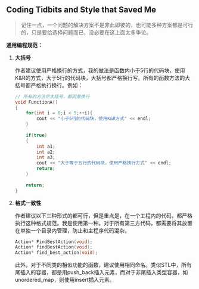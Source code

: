 ## Coding Tidbits and Style that Saved Me

> 记住一点，一个问题的解决方案不是非此即彼的，也可能多种方案都是可行的，只是要给选择问题而已，没必要在这上面太多争论。

**通用编程规范：**

1. **大括号**

   作者建议使用严格换行的方式，我的做法是函数内小于5行的代码块，使用K&R的方式，大于5行的代码块，大括号都严格换行写。所有的函数方法的大括号都严格执行换行。例如：

   ```cpp
   // 所有的方法后大括号，都同意换行
   void FunctionA()
   {
       for(int i = 0;i < 5;++i){
           cout << "小于5行的代码块，使用K&R方式" << endl;
       }
       
       if(true)
       {
           int a1;
           int a2;
           int a3;
           cout << "大于等于五行的代码块，使用严格换行方式" << endl;
           return;
       }
       
       return;
   }
   ```

2. **格式一致性**

   作者建议以下三种形式的都可行，但是重点是，在一个工程内的代码，都严格执行这种格式规范。我是使用第一种。对于所有第三方代码，都需要将其放置在单独一个目录内管理，防止和主程序代码混杂。

   ```cpp
   Action* FindBestAction(void);
   Action* findBestAction(void);
   Action* find_best_action(void);
   ```

   此外，对于不同类的相似功能的函数，建议使用相同命名。类似STL中，所有尾插入的容器，都是用push_back插入元素，而对于非尾插入类型容器，如unordered_map，则使用insert插入元素。

